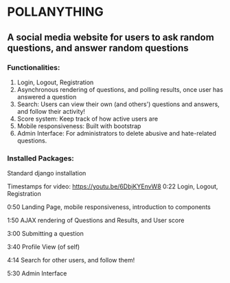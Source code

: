 # POLLANYTHING
## A social media website for users to ask random questions, and answer random questions

### Functionalities:
1. Login, Logout, Registration
2. Asynchronous rendering of questions, and polling results, once user has answered a question
3. Search: Users can view their own (and others') questions and answers, and follow their activity!
4. Score system: Keep track of how active users are
5. Mobile responsiveness: Built with bootstrap
6. Admin Interface: For administrators to delete abusive and hate-related questions. 

### Installed Packages:
Standard django installation



Timestamps for video:
https://youtu.be/6DbjKYEnvW8
0:22 Login, Logout, Registration

0:50 Landing Page, mobile responsiveness, introduction to components

1:50 AJAX rendering of Questions and Results, and User score

3:00 Submitting a question

3:40 Profile View (of self)

4:14 Search for other users, and follow them!

5:30 Admin Interface
